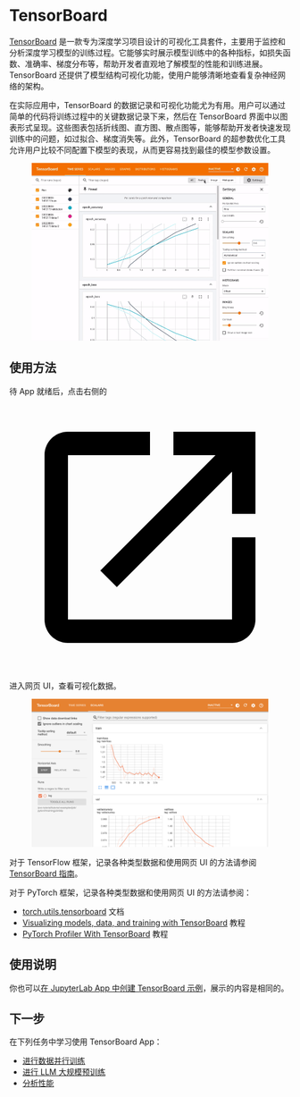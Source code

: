 # TensorBoard

<a target="_blank" rel="noopener noreferrer" href="https://www.tensorflow.org/tensorboard?hl=zh-cn">TensorBoard</a> 是一款专为深度学习项目设计的可视化工具套件，主要用于监控和分析深度学习模型的训练过程。它能够实时展示模型训练中的各种指标，如损失函数、准确率、梯度分布等，帮助开发者直观地了解模型的性能和训练进展。TensorBoard 还提供了模型结构可视化功能，使用户能够清晰地查看复杂神经网络的架构。

在实际应用中，TensorBoard 的数据记录和可视化功能尤为有用。用户可以通过简单的代码将训练过程中的关键数据记录下来，然后在 TensorBoard 界面中以图表形式呈现。这些图表包括折线图、直方图、散点图等，能够帮助开发者快速发现训练中的问题，如过拟合、梯度消失等。此外，TensorBoard 的超参数优化工具允许用户比较不同配置下模型的表现，从而更容易找到最佳的模型参数设置。

<figure class="screenshot">
  <img alt="tensorboard-official" src="../assets/app/tensorboard/tensorboard-official.gif" />
</figure>

## 使用方法

待 App 就绪后，点击右侧的 <span class="twemoji"><svg class="MuiSvgIcon-root MuiSvgIcon-colorPrimary MuiSvgIcon-fontSizeMedium css-jxtyyz" focusable="false" aria-hidden="true" viewBox="0 0 24 24" data-testid="OpenInNewIcon"><path d="M19 19H5V5h7V3H5c-1.11 0-2 .9-2 2v14c0 1.1.89 2 2 2h14c1.1 0 2-.9 2-2v-7h-2zM14 3v2h3.59l-9.83 9.83 1.41 1.41L19 6.41V10h2V3z"></path></svg></span> 进入网页 UI，查看可视化数据。

<figure class="screenshot">
  <img alt="tensorboard" src="../assets/app/tensorboard/tensorboard.png" />
</figure>

对于 TensorFlow 框架，记录各种类型数据和使用网页 UI 的方法请参阅 <a target="_blank" rel="noopener noreferrer" href="https://www.tensorflow.org/tensorboard/get_started?hl=zh-cn">TensorBoard 指南</a>。

对于 PyTorch 框架，记录各种类型数据和使用网页 UI 的方法请参阅：

* <a target="_blank" rel="noopener noreferrer" href="https://pytorch.org/docs/stable/tensorboard.html">torch.utils.tensorboard</a> 文档
* <a target="_blank" rel="noopener noreferrer" href="https://pytorch.org/tutorials/intermediate/tensorboard_tutorial.html">Visualizing models, data, and training with TensorBoard</a> 教程
* <a target="_blank" rel="noopener noreferrer" href="https://pytorch.org/tutorials/intermediate/tensorboard_profiler_tutorial.html">PyTorch Profiler With TensorBoard</a> 教程

## 使用说明

你也可以[在 JupyterLab App 中创建 TensorBoard 示例](./jupyter-lab.md#tensorboard-插件)，展示的内容是相同的。

## 下一步

在下列任务中学习使用 TensorBoard App：

* [进行数据并行训练](../task/train-model/dp-training.md)
* [进行 LLM 大规模预训练](../task/train-model/llm-large-scale-pretraining.md)
* [分析性能](../task/train-model/profile.md)
